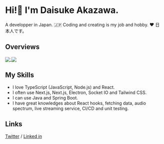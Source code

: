 # Hi!👋 I'm Daisuke Akazawa.
A developper in Japan. 🇯🇵 Coding and creating is my job and hobby. ❤ 日本人です。

## Overviews
<a href="https://github.com/anuraghazra/github-readme-stats">
  <img align="center" src="https://github-readme-stats.vercel.app/api/top-langs/?username=akkadaska" />
</a>
<a href="https://github.com/anuraghazra/github-readme-stats">
  <img align="center" src="https://github-readme-stats.vercel.app/api?username=akkadaska" />
</a>

## My Skills
- I love TypeScript (JavaScript, Node.js) and React.
- I often use Next.js, Next.js, Electron, Socket IO and Tailwind CSS.
- I can use Java and Spring Boot.
- I have great knowledges about React hooks, fetching data, audio spectrum, live streaming service, CI/CD and unit testing.

## Links
[Twitter](https://github.com/akkadaska) / [Linked in](https://www.linkedin.com/in/daisuke-akazawa-59a243236/)

